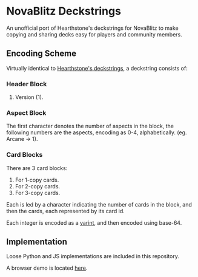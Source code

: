 # NovaBlitz Deckstrings

An unofficial port of Hearthstone's deckstrings for NovaBlitz to make copying and sharing decks easy for players and community members.

## Encoding Scheme

Virtually identical to [Hearthstone's deckstrings](https://hearthsim.info/docs/deckstrings/), a deckstring consists of:

### Header Block
1. Version (1).

### Aspect Block
The first character denotes the number of aspects in the block, the following numbers are the aspects, encoding as 0-4, alphabetically. (eg. Arcane -> 1).

### Card Blocks
There are 3 card blocks:

1. For 1-copy cards.
2. For 2-copy cards.
3. For 3-copy cards.

Each is led by a character indicating the number of cards in the block, and then the cards, each represented by its card id.

Each integer is encoded as a [varint](https://developers.google.com/protocol-buffers/docs/encoding#varints), and then encoded using base-64.

## Implementation

Loose Python and JS implementations are included in this repository.

A browser demo is located [here](https://kajchang.github.io/deckstring).

